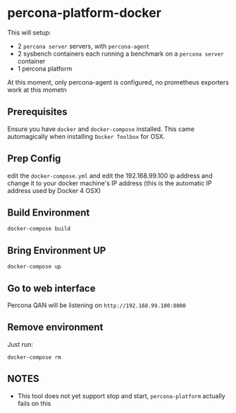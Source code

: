 # percona-platform-docker

This will setup:

- 2 `percona server` servers, with `percona-agent`
- 2 sysbench containers each running a benchmark on a `percona server` container
- 1 percona platform

At this moment, only percona-agent is configured, no prometheus exporters work at this mometn

## Prerequisites

Ensure you have `docker` and `docker-compose` installed. This came automagically when installing `Docker Toolbox` for OSX.

## Prep Config

edit the `docker-compose.yml` and edit the 192.168.99.100 ip address and change it to your docker machine's IP address (this is the automatic IP address used by Docker 4 OSX)

## Build Environment

```
docker-compose build
```

## Bring Environment UP

```
docker-compose up
```

## Go to web interface

Percona QAN will be listening on `http://192.168.99.100:8000`


## Remove environment

Just run:

```
docker-compose rm
```

## NOTES

- This tool does not yet support stop and start, `percona-platform` actually fails on this

